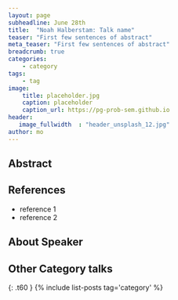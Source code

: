 ```yaml
---
layout: page
subheadline: June 28th
title:  "Noah Halberstam: Talk name"
teaser: "First few sentences of abstract"
meta_teaser: "First few sentences of abstract"
breadcrumb: true
categories:
    - category
tags:
    - tag
image:
    title: placeholder.jpg
    caption: placeholder
    caption_url: https://pg-prob-sem.github.io
header:
   image_fullwidth  : "header_unsplash_12.jpg"
author: mo
---
```


## Abstract

## References

* reference 1
* reference 2

## About Speaker


## Other Category talks
{: .t60 }
{% include list-posts tag='category' %}



